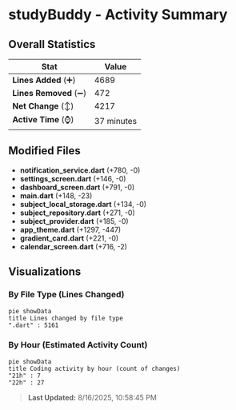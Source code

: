 # studyBuddy - Activity Summary 

## Overall Statistics

| Stat                   | Value                                                             |
| ---------------------- | ----------------------------------------------------------------- |
| **Lines Added** (➕)   | 4689                                          |
| **Lines Removed** (➖) | 472                                        |
| **Net Change** (↕)    | 4217                |
| **Active Time** (⌚)   | 37 minutes |


## Modified Files
- **notification_service.dart** (+780, -0)
- **settings_screen.dart** (+146, -0)
- **dashboard_screen.dart** (+791, -0)
- **main.dart** (+148, -23)
- **subject_local_storage.dart** (+134, -0)
- **subject_repository.dart** (+271, -0)
- **subject_provider.dart** (+185, -0)
- **app_theme.dart** (+1297, -447)
- **gradient_card.dart** (+221, -0)
- **calendar_screen.dart** (+716, -2)

## Visualizations

### By File Type (Lines Changed)

```mermaid
pie showData
title Lines changed by file type
".dart" : 5161
```

### By Hour (Estimated Activity Count)

```mermaid
pie showData
title Coding activity by hour (count of changes)
"21h" : 7
"22h" : 27
```


> **Last Updated:** 8/16/2025, 10:58:45 PM
